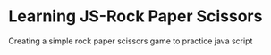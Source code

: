 # Learning JS-Rock Paper Scissors
Creating a simple rock paper scissors game to practice java script
